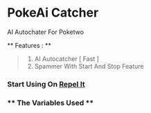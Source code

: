 # PokeAi Catcher
AI Autochater For Poketwo

** Features : **

> 1. AI Autocatcher [ Fast ]
> 2. Spammer With Start And Stop Feature

### Start Using On [Repel It](https://replit.com/@SpreadSheets650/PokeAiCatch?v=1)

### ** The Variables Used **
